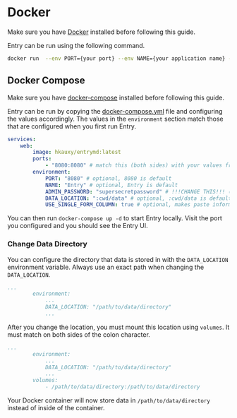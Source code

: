 # Docker

Make sure you have [Docker](https://www.docker.com/) installed before following this guide.

Entry can be run using the following command.

```bash
docker run  --env PORT={your port} --env NAME={your application name} --env ADMIN_PASSWORD={!!!YOUR ADMIN PASSWORD!!!} -p {match PORT}:{match PORT} hkauxy/entrymd
```

## Docker Compose

Make sure you have [docker-compose](https://docs.docker.com/compose/install/) installed before following this guide.

Entry can be run by copying the [docker-compose.yml](https://codeberg.org/hkau/entry/src/branch/master/docs/docker/docker-compose.yml) file and configuring the values accordingly. The values in the `environment` section match those that are configured when you first run Entry.

```yml
services:
    web:
        image: hkauxy/entrymd:latest
        ports:
            - "8080:8080" # match this (both sides) with your values from env.port
        environment:
            PORT: "8080" # optional, 8080 is default
            NAME: "Entry" # optional, Entry is default
            ADMIN_PASSWORD: "supersecretpassword" # !!!CHANGE THIS!!! (required)
            DATA_LOCATION: ":cwd/data" # optional, :cwd/data is default
            USE_SINGLE_FORM_COLUMN: true # optional, makes paste information boxes display in the same column, true is default
```

You can then run `docker-compose up -d` to start Entry locally. Visit the port you configured and you should see the Entry UI.

### Change Data Directory

You can configure the directory that data is stored in with the `DATA_LOCATION` environment variable. Always use an exact path when changing the `DATA_LOCATION`.

```yml
...
        environment:
            ...
            DATA_LOCATION: "/path/to/data/directory"
            ...
```

After you change the location, you must mount this location using `volumes`. It must match on both sides of the colon character.

```yml
...
        environment:
            ...
            DATA_LOCATION: "/path/to/data/directory"
            ...
        volumes:
            - /path/to/data/directory:/path/to/data/directory
```

Your Docker container will now store data in `/path/to/data/directory` instead of inside of the container.
